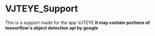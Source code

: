 # VJTEYE_Support
This is a support made for the app VJTEYE 
<b>It may contain portions of tensorflow's object detection api by google</b>
